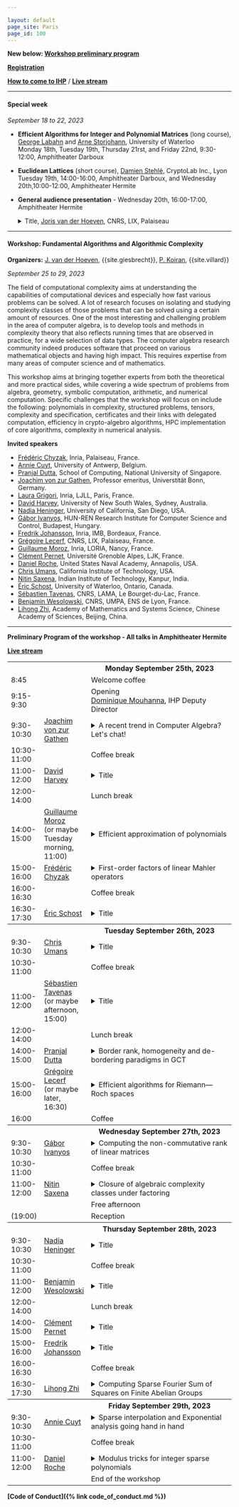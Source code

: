```yaml
---

layout: default
page_site: Paris
page_id: 100
---
```



**New below:  [Workshop preliminary program](#schedule)**

**[Registration](https://indico.math.cnrs.fr/event/8113/registrations)**

**[How to come to IHP](https://www.ihp.fr/en/how-come-ihp)** / 
**[Live stream](https://www.ihp.fr/en/live)**

<a name="special"></a>

<hr size="6">

#### Special week

*September 18 to 22, 2023*
- **Efficient Algorithms for Integer and Polynomial Matrices** (long course), 
[George Labahn](https://cs.uwaterloo.ca/~glabahn) and [Arne Storjohann](https://cs.uwaterloo.ca/~astorjoh), University of Waterloo<br/>
Monday 18th, Tuesday 19th, Thursday 21rst, and Friday 22nd, 9:30-12:00, Amphitheater Darboux<br/>

- **Euclidean Lattices** (short course), [Damien Stehlé](http://perso.ens-lyon.fr/damien.stehle), CryptoLab Inc., Lyon<br/>
Tuesday 19th, 14:00-16:00, Amphitheater Darboux, and  Wednesday 20th,10:00-12:00, Amphitheater Hermite


- **General audience presentation** - 
Wednesday 20th, 16:00-17:00, Amphitheater Hermite <br/>
    <details><summary>Title, <a href="https://www.texmacs.org/joris/main/joris.html">Joris van der Hoeven</a>, CNRS, LIX, Palaiseau</summary> <blockquote>Abstract.</blockquote></details>

<hr>

#### Workshop: Fundamental Algorithms and Algorithmic Complexity

 **Organizers:** [J. van der Hoeven](https://www.texmacs.org/joris/main/joris.html), {{site.giesbrecht}}, 
[P. Koiran](http://perso.ens-lyon.fr/pascal.koiran), {{site.villard}} 

 *September 25 to 29, 2023*

The field of computational complexity aims at understanding the 
capabilities of computational devices and especially how fast 
various problems can be solved.  A lot of research focuses on 
isolating and studying complexity classes of those problems
that can be solved using  a certain amount of resources.  One 
of the most interesting and challenging problem in the area of 
computer algebra, is to develop tools and methods in 
complexity theory that also reflects running
times that are observed in practice, for a wide selection of data 
types. The computer algebra research community indeed produces 
software that proceed on various mathematical objects and 
having high impact. This requires expertise from many areas 
of computer science and of mathematics. 

This workshop aims 
at bringing together experts from both the theoretical and more 
practical sides, while covering a wide spectrum of problems 
from algebra, geometry, symbolic computation, arithmetic, 
   and numerical computation.
Specific challenges that the workshop will focus on include the 
following: polynomials in complexity, structured problems, tensors, 
complexity and specification, certificates and their links with 
delegated computation, efficiency in crypto-algebro algorithms, 
HPC implementation of core algorithms, complexity 
in numerical analysis. 


**Invited speakers**
- [Frédéric Chyzak](https://mathexp.eu/chyzak), Inria, Palaiseau, France.
- [Annie Cuyt](https://www.uantwerpen.be/en/staff/annie-cuyt), University of Antwerp, Belgium. 
- [Pranjal Dutta](https://sites.google.com/view/pduttashomepage), School of Computing, National University of Singapore.
- [Joachim von zur Gathen](https://vonzurgathen.online), Professor emeritus, Universtität Bonn, Germany.
- [Laura Grigori](https://who.rocq.inria.fr/Laura.Grigori), Inria, LJLL, Paris, France.  
- [David Harvey](https://web.maths.unsw.edu.au/~davidharvey), University of New South Wales, Sydney, Australia. 
- [Nadia Heninger](https://cseweb.ucsd.edu/~nadiah), University of California, San Diego, USA. 
- [Gábor Ivanyos](http://math.bme.hu/~ig), HUN-REN Research Institute for Computer Science and Control, Budapest, Hungary.
- [Fredrik Johansson](https://fredrikj.net), Inria, IMB, Bordeaux, France.
- [Grégoire Lecerf](https://www.lix.polytechnique.fr/~lecerf/index.en.html), CNRS, LIX, Palaiseau, France.
- [Guillaume Moroz](https://members.loria.fr/GMoroz/), Inria, LORIA, Nancy, France.
- [Clément Pernet](https://membres-ljk.imag.fr/Clement.Pernet), Université Grenoble Alpes, LJK, France.
- [Daniel Roche](https://www.usna.edu/Users/cs/roche), United States Naval Academy, Annapolis, USA.
- [Chris Umans](http://users.cms.caltech.edu/~umans), California Institute of Technology, USA. 
- [Nitin Saxena](https://www.cse.iitk.ac.in/users/nitin),  Indian Institute of Technology, Kanpur, India.  
- [Éric Schost](https://cs.uwaterloo.ca/~eschost/), University of Waterloo,
Ontario, Canada.   
- [Sébastien Tavenas](https://www.lama.univ-savoie.fr/pagesmembres/tavenas), CNRS, LAMA,
Le Bourget-du-Lac, France. 
- [Benjamin Wesolowski](https://www.bweso.com), CNRS, UMPA, ENS de Lyon, France.
- [Lihong Zhi](http://www.mmrc.iss.ac.cn/~lzhi), Academy of Mathematics and Systems Science, Chinese Academy of Sciences, Beijing, China. 


<a name="schedule"></a>

<hr>


**Preliminary Program of the workshop - All talks in Amphitheater Hermite**

**[Live stream](https://www.ihp.fr/en/live)**



<table>
<tbody>
<!-----------     MONDAY ---------------------------------------------->
<tr>
      <th style="width:10%"> </th>
      <th style="width:20%" style="text-align: center"> </th>
      <th style="width:70%">Monday September 25th, 2023</th>
</tr>
<!----------->
<tr>
    <td>8:45</td><td></td><td> Welcome coffee</td>
</tr>
<!----------->
<tr>
    <td>9:15-9:30</td><td></td><td> Opening 
      <br/><a href="https://www.ihp.fr/en/governance">Dominique Mouhanna</a>, 
      IHP Deputy Director</td>
</tr>
<!----------->
<tr>
    <td>9:30-10:30</td>
    <td><a href="https://vonzurgathen.online">Joachim von zur Gathen</a></td>
    <td><details><summary>A recent trend in Computer Algebra? Let's chat!</summary>
        <blockquote>Abstract. Does the recent craze about chatbots affect Computer Algebra? If so, in which way? As a non-expert, I will share some observations.
</blockquote>
</details>
</td>
</tr>
<!----------->
<tr>
    <td>10:30-11:00</td>
    <td></td>
    <td>Coffee break</td>
</tr>
<!----------->
<tr>
    <td>11:00-12:00</td>
    <td><a href="https://web.maths.unsw.edu.au/~davidharvey">David Harvey</a></td>
    <td><details><summary>Title</summary>
        <blockquote>Abstract.
</blockquote>
</details>
</td>
</tr>
<!----------->
<tr>
    <td>12:00-14:00</td>
    <td></td>
    <td>Lunch break</td>
</tr>
<!----------->
<tr>
    <td>14:00-15:00</td>
    <td><a href="https://members.loria.fr/GMoroz">Guillaume Moroz</a>
        <br/> (or maybe Tuesday morning, 11:00)</td>
    <td><details><summary>Efficient approximation of polynomials</summary>
        <blockquote>Abstract. In modern numerical computations, real numbers are approximated with
floating-point numbers, of the form $s 2^e$, where $s$ and $e$ are
integers with a fixed precision. This representation is compact and can
represent numbers with small and large magnitudes. In this talk, we will
generalize this idea to approximate univariate polynomial functions with
piecewise polynomials of the form $s(X) X^e$ where $s$ is a polynomial
of fixed degree and $e$ is an integer. Using tools such as the Newton
polygon, this representation can be computed efficiently both in theory
and in practice. Moreover, it can be used to efficiently evaluate and
find roots approximations of a high-degree polynomial.
</blockquote>
</details>
</td>
</tr>
<!----------->
<tr>
    <td>15:00-16:00</td>
    <td><a href="https://mathexp.eu/chyzak">Frédéric Chyzak</a></td>
    <td><details><summary>First-order factors of linear Mahler operators</summary>
        <blockquote>Abstract. We develop and compare two algorithms for computing first-order right-hand factors in the
ring of linear Mahler operators
$\ell_r M^r + \dots + \ell_1 M + \ell_0$
where $\ell_0, \dots, \ell_r$ are polynomials in $x$ and $Mx = x^b M$ for some
integer $b \geq 2$.
In other words, we give algorithms for finding all formal infinite product
solutions of linear functional equations
$\ell_r(x) f(x^{b^r}) + \dots + \ell_1(x) f(x^b) + \ell_0(x) f(x) = 0$.<br/>

The first of our algorithms is adapted from Petkovšek's classical algorithm for
the analogous problem in the case of linear recurrences.
The second one proceeds
by computing a basis of generalized power series solutions of the functional equation
and by using Hermite-Padé approximants to detect those linear combinations of the solutions
that correspond to first-order factors.<br/>

We present implementations of both algorithms and discuss their use
in combination with criteria from the literature
to prove the differential transcendance of power series solutions of Mahler
equations.
</blockquote>
</details>
</td>
</tr>
<!----------->
<tr>
    <td>16:00-16:30</td>
    <td></td>
    <td>Coffee break</td>
</tr>
<!----------->
<tr>
    <td>16:30-17:30</td>
    <td><a href="https://cs.uwaterloo.ca/~eschost">Éric Schost</a></td>
    <td><details><summary>Title</summary>
        <blockquote>Abstract.
</blockquote>
</details>
</td>
</tr>
<!-----------     Tuesday  ---------------------------------------------->
<tr>
      <th style="width:10%"> </th>
      <th style="width:20%" style="text-align: center"> </th>
      <th style="width:70%">Tuesday September 26th, 2023</th>
</tr>
<!----------->
<tr>
    <td>9:30-10:30</td>
    <td><a href="http://users.cms.caltech.edu/~umans">Chris Umans</a></td>
    <td><details><summary>Title</summary>
        <blockquote>Abstract.
</blockquote>
</details>
</td>
</tr>
<!----------->
<tr>
    <td>10:30-11:00</td>
    <td></td>
    <td>Coffee break</td>
</tr>
<!----------->
<tr>
    <td>11:00-12:00</td>
    <td><a href="https://tavenas.pages.math.cnrs.fr">Sébastien Tavenas</a>
        <br/> (or maybe afternoon, 15:00)</td>
    <td><details><summary>Title</summary>
        <blockquote>Abstract.
</blockquote>
</details>
</td>
</tr>
<!----------->
<tr>
    <td>12:00-14:00</td>
    <td></td>
    <td>Lunch break</td>
</tr>
<!----------->
<tr>
    <td>14:00-15:00</td>
    <td><a href="https://sites.google.com/view/pduttashomepage">Pranjal Dutta</a></td>
    <td><details><summary>Border rank, homogeneity and de-bordering paradigms in GCT</summary>
        <blockquote>Abstract. Border (or approximative) complexity of polynomials plays an integral role in GCT (Geometric Complexity Theory) approach to P!=NP. This raises an important basic question: can arbitrary approximations of simple polynomials involve exponential-precision which may not be efficiently simulable? Circuits of depth 3 or 4, are a good testing ground for this question. Recently, Kumar proved that *any* polynomial f can be approximated arbitrarily well by restrictions of the polynomial x1 ... xn - 1 for n large enough. In this talk, we will see a stronger connection (& reverse) of this result with the border rank of f, and how homogeneity can play an important role in border complexity. <br/>

Furthermore, we will see the border of constant top-fanin depth-3 circuits (which is far more general than x1...xn -1) is relatively easy & hierarchical - it can be computed by a polynomial-size algebraic branching program (ABP). <br/>

This is based on the joint works with -- 1) Prateek Dwivedi & Nitin Saxena (FOCS'21) 2) Nitin Saxena (FOCS'22) 3) Fulvio Gesmundo, Christian Ikenmeyer, Gorav Jindal and Vladimir Lysikov (submitted).
</blockquote>
</details>
</td>
</tr>
<!----------->
<tr>
    <td>15:00-16:00</td>
    <td><a href="https://www.lix.polytechnique.fr/~lecerf/index.en.html">Grégoire Lecerf</a>
        <br> (or maybe later, 16:30) </td>
    <td><details><summary>Efficient algorithms for Riemann—Roch spaces</summary>
        <blockquote>Abstract. Riemann—Roch spaces are a cornerstone of modern applications of algebra to various areas of computer science: error correcting codes, secret sharing, multi-party computations, zero-knowledge proofs, resilience in distributed storage systems, interactive oracle proofs... Best performances are achieved for specific families of spaces known to be difficult to compute.<br/>

We will present a new probabilistic algorithm of Las Vegas type that computes Riemann—Roch spaces of plane projective curves in expected sub-quadratic time whenever the characteristic is zero or positive but sufficiently large. The method relies on the Brill—Noether theory (1874), bivariate polynomial elimination, Puiseux series expansions, and structured polynomial matrices. In case of curves with only ordinary singularities, we will present a faster variant that even supports any characteristic.<br/>

This is joint work with Simon Abelard (Thales SIX GTS, France), Elena Berardini (CNRS, University of Bordeaux, France), Alain Couvreur (Inria Saclay, France).
</blockquote>
</details>
</td>
</tr>
<!----------->
<tr>
    <td>16:00</td>
    <td></td>
    <td>Coffee</td>
</tr>
<!-----------     Wednesday  ---------------------------------------------->
<tr>
      <th style="width:10%"> </th>
      <th style="width:20%" style="text-align: center"> </th>
      <th style="width:70%">Wednesday September 27th, 2023</th>
</tr>
<!----------->
<tr>
    <td>9:30-10:30</td>
    <td><a href="http://math.bme.hu/~ig">Gábor Ivanyos</a></td>
    <td><details><summary>Computing the non-commutative rank of linear matrices</summary>
        <blockquote>Abstract. The topic of the talk connects skew-fields, polynomial identity testing,
invariant theory and optimization. By a linear matrix we mean a matrix
having homogeneous linear entries and the non-commutative rank 
is the rank when we consider the variables as elements of the appropriate 
free skew-field. Computing it is a relaxation of determining the maximal
rank of a matrix in a given linear space of matrices. A remarkable 
characterization can be given in terms of a large common zero block 
of the coefficient matrices after a change of basis. 
We will present the main ideas of a deterministic polynomial time
algorithm that computes the noncom-mutative rank. Note that existence of
an efficient deterministic method computing the ordinary rank
is a famous open problem in polynomial identity testing. The algorithm
gives lower and upper witnesses for the rank. The lower witness is 
a polynomial invariant of a sub-matrix while the upper witness is 
given by a common zero block. We will also discuss some applications 
of the algorithm. <br/>
The talk is based on joint works with Youming Qiao 
and K. V. Subrahmanyam. 
</blockquote>
</details>
</td>
</tr>
<!----------->
<tr>
    <td>10:30-11:00</td>
    <td></td>
    <td>Coffee break</td>
</tr>
<!----------->
<tr>
    <td>11:00-12:00</td>
    <td><a href="https://www.cse.iitk.ac.in/users/nitin">Nitin Saxena</a></td>
    <td><details><summary>Closure of algebraic complexity classes under factoring</summary>
        <blockquote>Abstract. Polynomial factoring is one of the most fundamental problems in the area of computational algebra. Its variants have attracted a huge amount of attention in the last half-a-century. On the other hand, algebraic complexity theory classifies polynomials, into complexity classes, according to computational resources. Could we show that these classes afford polynomial factoring algorithms? <br/>

In this talk we will focus on four algebraic complexity classes--- size-s circuits VP$_{nb}$, size-s degree-s circuits VP, size-s degree-s verifier circuits VNP, and size-s algebraic branching programs VBP. We will discuss the algebraic methods, inspired from analysis, that have been developed to do factoring in these complexity classes. We will list the open questions and make some related conjectures.

<br>

[This is based on the joint work with Pranjal Dutta, Amit Sinhababu (J. ACM'22, STOC'18), and the follow-up papers by others.] [<a href="https://www.cse.iitk.ac.in/users/nitin/research.html">https://www.cse.iitk.ac.in/users/nitin/research.html</a>]
</blockquote>
</details>
</td>
</tr>
<!----------->
<tr>
    <td></td>
    <td></td>
    <td>Free afternoon</td>
</tr>
<!----------->
<tr>
    <td>(19:00)</td>
    <td></td>
    <td>Reception
</td>
</tr>
<!-----------     Thursday  ---------------------------------------------->
<tr>
      <th style="width:10%"> </th>
      <th style="width:20%" style="text-align: center"> </th>
      <th style="width:70%">Thursday September 28th, 2023</th>
</tr>
<!----------->
<tr>
    <td>9:30-10:30</td>
    <td><a href="https://cseweb.ucsd.edu/~nadiah">Nadia Heninger</a></td>
    <td><details><summary>Title</summary>
        <blockquote>Abstract.
</blockquote>
</details>
</td>
</tr>
<!----------->
<tr>
    <td>10:30-11:00</td>
    <td></td>
    <td>Coffee break</td>
</tr>
<!----------->
<tr>
    <td>11:00-12:00</td>
    <td><a href="https://www.bweso.com">Benjamin Wesolowski</a></td>
    <td><details><summary>Title</summary>
        <blockquote>Abstract.
</blockquote>
</details>
</td>
</tr>
<!----------->
<tr>
    <td>12:00-14:00</td>
    <td></td>
    <td>Lunch break</td>
</tr>
<!----------->
<tr>
    <td>14:00-15:00</td>
    <td><a href="https://membres-ljk.imag.fr/Clement.Pernet">Clément Pernet</a></td>
    <td><details><summary>Title</summary>
        <blockquote>Abstract.
</blockquote>
</details>
</td>
</tr>
<!----------->
<tr>
    <td>15:00-16:00</td>
    <td><a href="https://fredrikj.net">Fredrik Johansson</a></td>
    <td><details><summary>Title</summary>
        <blockquote>Abstract.
</blockquote>
</details>
</td>
</tr>
<!----------->
<tr>
    <td>16:00-16:30</td>
    <td></td>
    <td>Coffee break</td>
</tr>
<!----------->
<tr>
    <td>16:30-17:30</td>
    <td><a href="http://www.mmrc.iss.ac.cn/~lzhi">Lihong Zhi</a></td>
    <td><details><summary>Computing Sparse Fourier Sum of Squares on Finite Abelian Groups</summary>
        <blockquote>Abstract. The non-negativity of a function on a finite abelian group can be certified by its Fourier sum of squares (FSOS). We propose a method of certifying the nonnegativity of an integer valued function by an FSOS certificate, which is defined to be an FSOS with a small error. We prove the existence of exponentially sparse polynomial and rational FSOS certificates and provide two methods to validate them.  As a consequence of the aforementioned existence theorems, we propose a semidefinite programming (SDP)-based algorithm to efficiently compute a sparse FSOS certificate. For applications, we consider certificate problems for maximum satisfiability (MAX-SAT) and maximum k-colorable subgraph (MkCS) and demonstrate our theoretical results and algorithm by numerical experiments.<br/>

Jointed work with Jianting Yang and Ke Ye.


</blockquote>
</details>
</td>
</tr>
<!-----------     Friday  ---------------------------------------------->
<tr>
      <th style="width:10%"> </th>
      <th style="width:20%" style="text-align: center"> </th>
      <th style="width:70%">Friday September 29th, 2023</th>
</tr>
<!----------->
<tr>
    <td>9:30-10:30</td>
    <td><a href="https://www.uantwerpen.be/en/staff/annie-cuyt">Annie Cuyt</a></td>
    <td><details><summary>Sparse interpolation and Exponential analysis going hand in hand</summary>
        <blockquote><a href="DocM4/abstractCuytLee.pdf">abstractCuytLee.pdf</a>
</blockquote>
</details>
</td>
</tr>
<!----------->
<tr>
    <td>10:30-11:00</td>
    <td></td>
    <td>Coffee break</td>
</tr>
<!----------->
<tr>
    <td>11:00-12:00</td>
    <td><a href="https://roche.work">Daniel Roche</a></td>
    <td><details><summary>Modulus tricks for integer sparse polynomials</summary>
        <blockquote>Abstract. Sparse polynomials with integer coefficients are a basic building block in computer algebra systems, as well as an important fundamental object for algorithmic study. Since at least the 1980s, efficient algorithms have been constructed based on the flexibility afforded by changing the integer modulus repeatedly during the computation. This talk will attempt to briefly survey some of the modulus-choosing techniques employed in recent results to achieve faster algorithms. We will also briefly examine when these techniques (fail to) extend to the case of floating point computations and field extensions.
</blockquote>
</details>
</td>
</tr>
<!----------->
<tr>
    <td></td>
    <td></td>
    <td>End of the workshop</td>
</tr>
<!----------->

</tbody>
</table>



**[Code of Conduct]({% link code_of_conduct.md %})**


